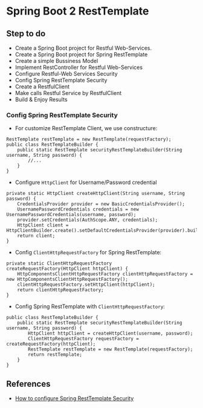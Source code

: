 # Spring Boot 2 RestTemplate

## Step to do
- Create a Spring Boot project for Restful Web-Services.
- Create a Spring Boot project for Spring RestTemplate
- Create a simple Bussiness Model
- Implement RestController for Restful Web-Services
- Configure Restful-Web Services Security
- Config Spring RestTemplate Security
- Create a RestfulClient
- Make calls Restful Service by RestfulClient
- Build & Enjoy Results

### Config Spring RestTemplate Security
- For customize RestTemplate Client, we use constructure:
```
RestTemplate restTemplate = new RestTemplate(requestFactory);
public class RestTemplateBuilder {
	public static RestTemplate securityRestTemplateBuilder(String username, String password) {
		//...
	}
}
```
- Configure `HttpClient` for Username/Password credential
```
private static HttpClient createHttpClient(String username, String password) {
	CredentialsProvider provider = new BasicCredentialsProvider();
	UsernamePasswordCredentials credentials = new UsernamePasswordCredentials(username, password);
	provider.setCredentials(AuthScope.ANY, credentials);
	HttpClient client = HttpClientBuilder.create().setDefaultCredentialsProvider(provider).build();
	return client;
}
```
- Config `ClientHttpRequestFactory` for Spring RestTemplate:
```
private static ClientHttpRequestFactory createRequestFactory(HttpClient httpClient) {
	HttpComponentsClientHttpRequestFactory clientHttpRequestFactory = new HttpComponentsClientHttpRequestFactory();
	clientHttpRequestFactory.setHttpClient(httpClient);
	return clientHttpRequestFactory;
}
```
- Config Spring RestTemplate with `ClientHttpRequestFactory`:
```
public class RestTemplateBuilder {
	public static RestTemplate securityRestTemplateBuilder(String username, String password) {
		HttpClient httpClient = createHttpClient(username, password);
		ClientHttpRequestFactory requestFactory = createRequestFactory(httpClient);
		RestTemplate restTemplate = new RestTemplate(requestFactory);
		return restTemplate;
	}
}
```

## References
- [How to configure Spring RestTemplate Security](https://grokonez.com/java-integration/configure-spring-resttemplate-security)